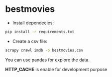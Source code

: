 # bestmovies

- Install dependecies:

```sh
pip install -r requirements.txt
```

- Create a csv file:

```sh
scrapy crawl imdb -o bestmovies.csv
```

You can use pandas for explore the data.

**HTTP_CACHE** is enable for development purpose
